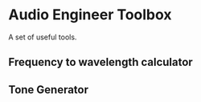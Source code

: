 # Audio Engineer Toolbox
A set of useful tools.

## Frequency to wavelength calculator

## Tone Generator

